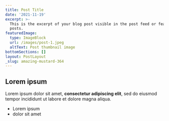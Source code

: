 ```yaml
---
title: Post Title
date: '2021-11-19'
excerpt: >-
  This is the excerpt of your blog post visible in the post feed or featured
  posts.
featuredImage:
  type: ImageBlock
  url: /images/post-1.jpeg
  altText: Post thumbnail image
bottomSections: []
layout: PostLayout
_slug: amazing-mustard-364
---
```

## Lorem ipsum

Lorem ipsum dolor sit amet, **consectetur adipiscing elit**, sed do eiusmod tempor incididunt ut labore et dolore magna aliqua.

- Lorem ipsum
- dolor sit amet